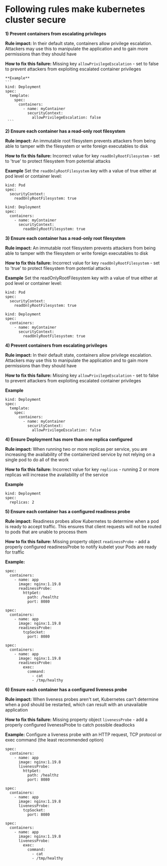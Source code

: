# Following rules make kubernetes cluster secure

**1) Prevent containers from escalating privileges**

**Rule impact:**
  In their default state, containers allow privilege escalation. Attackers may use this to manipulate the application and to gain more permissions than       they should have
    
**How to fix this failure:**
  Missing key `allowPrivilegeEscalation` - set to false to prevent attackers from exploiting escalated container privileges
    
    **Example**
    ```
    kind: Deployment
    spec:
      template:
        spec:
          containers:
            - name: myContainer
              securityContext:
                allowPrivilegeEscalation: false
     ```
     
**2) Ensure each container has a read-only root filesystem** 
    
**Rule impact:**
  An immutable root filesystem prevents attackers from being able to tamper with the filesystem or write foreign executables to disk
  
**How to fix this failure:**
Incorrect value for key `readOnlyRootFilesystem` - set to 'true' to protect filesystem from potential attacks  

**Example**
Set the ```readOnlyRootFilesystem``` key with a value of true either at pod level or container level:

```
kind: Pod
spec:
  securityContext:
    readOnlyRootFilesystem: true
```

```
kind: Deployment
spec:
  containers:
    - name: myContainer
      securityContext:
        readOnlyRootFilesystem: true
```

**3) Ensure each container has a read-only root filesystem**

**Rule impact:**
An immutable root filesystem prevents attackers from being able to tamper with the filesystem or write foreign executables to disk


**How to fix this failure:**
Incorrect value for key `readOnlyRootFilesystem` - set to 'true' to protect filesystem from potential attacks

**Example**
Set the readOnlyRootFilesystem key with a value of true either at pod level or container level:

```
kind: Pod
spec:
  securityContext:
    readOnlyRootFilesystem: true
```
```
kind: Deployment
spec:
  containers:
    - name: myContainer
      securityContext:
        readOnlyRootFilesystem: true
```

**4) Prevent containers from escalating privileges**

**Rule impact:**
In their default state, containers allow privilege escalation. Attackers may use this to manipulate the application and to gain more permissions than they should have


**How to fix this failure:**
Missing key `allowPrivilegeEscalation` - set to false to prevent attackers from exploiting escalated container privileges

**Example**

```
kind: Deployment
spec:
  template:
    spec:
      containers:
        - name: myContainer
          securityContext:
            allowPrivilegeEscalation: false
```            

**4) Ensure Deployment has more than one replica configured**

**Rule impact:**
When running two or more replicas per service, you are increasing the availability of the containerized service by not relying on a single pod to do all of the work

**How to fix this failure:**
Incorrect value for key `replicas` - running 2 or more replicas will increase the availability of the service

**Example**

```
kind: Deployment
spec:
  replicas: 2
```  

**5) Ensure each container has a configured readiness probe**

**Rule impact:**
Readiness probes allow Kubernetes to determine when a pod is ready to accept traffic. This ensures that client requests will not be routed to pods that are unable to process them

**How to fix this failure:**
Missing property object `readinessProbe` - add a properly configured readinessProbe to notify kubelet your Pods are ready for traffic

**Example:**

```
spec:
  containers:
    - name: app
      image: nginx:1.19.8
      readinessProbe:
        httpGet:
          path: /healthz
          port: 8080
```
```
spec:
  containers:
    - name: app
      image: nginx:1.19.8
      readinessProbe:
        tcpSocket:
          port: 8080
```
```
spec:
  containers:
    - name: app
      image: nginx:1.19.8
      readinessProbe:
        exec:
          command:
            - cat
            - /tmp/healthy
```

**6) Ensure each container has a configured liveness probe**

**Rule impact:**
When liveness probes aren't set, Kubernetes can't determine when a pod should be restarted, which can result with an unavailable application

**How to fix this failure:**
Missing property object `livenessProbe` - add a properly configured livenessProbe to catch possible deadlocks

**Example:**
Configure a liveness probe with an HTTP request, TCP protocol or exec command (the least recommended option)

```
spec:
  containers:
    - name: app
      image: nginx:1.19.8
      livenessProbe:
        httpGet:
          path: /healthz
          port: 8080
```
```
spec:
  containers:
    - name: app
      image: nginx:1.19.8
      livenessProbe:
        tcpSocket:
          port: 8080
```
```
spec:
  containers:
    - name: app
      image: nginx:1.19.8
      livenessProbe:
        exec:
          command:
            - cat
            - /tmp/healthy
```            






   



